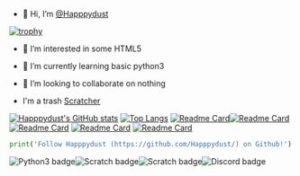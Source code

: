 - 👋 Hi, I’m <a href="https://github.com/Happpydust">@Happpydust</a>

[![trophy](https://github-profile-trophy.vercel.app/?username=Happpydust&theme=onedarktitle=Stars,Followers,Repositories,Commits,Issues)](https://github.com/ryo-ma/github-profile-trophy)
- 👀 I’m interested in some HTML5
- 🌱 I’m currently learning basic python3

- 💞️ I’m looking to collaborate on nothing

- I'm a trash [Scratcher](https://scratch.mit.edu/users/Jackjack052012/)

[![Happpydust's GitHub stats](https://github-readme-stats.vercel.app/api?username=Happpydust&theme=transparent)](https://github.com/anuraghazra/github-readme-stats)
[![Top Langs](https://github-readme-stats.vercel.app/api/top-langs/?username=Happpydust&theme=transparent)](https://github.com/anuraghazra/github-readme-stats)
[![Readme Card](https://github-readme-stats.vercel.app/api/pin/?username=Happpydust&repo=discord-developer-badge-bot&theme=transparent)](https://github.com/Happpydust/discord-developer-badge-bot)[![Readme Card](https://github-readme-stats.vercel.app/api/pin/?username=Story-Writers&repo=Stories&theme=transparent)](https://github.com/Story-Writers/Stories)[![Readme Card](https://github-readme-stats.vercel.app/api/pin/?username=Happpydust&repo=Licenses-in-python3&theme=transparent)](https://github.com/Happpydust/Licenses-in-python3)
[![Readme Card](https://github-readme-stats.vercel.app/api/pin/?username=Happpydust&repo=happpydusts-prime-project&theme=transparent)](https://happpydust.github.io/happpydusts-prime-project/)
[![Readme Card](https://github-readme-stats.vercel.app/api/pin/?username=Glitched-Clone&repo=Game-Show-ChatGPT-Jailbreak&theme=transparent)](https://gist.github.com/Happpydust/8c7a3fe3caa163783da28b3bbfbca4b4)
```python
print('Follow Happpydust (https://github.com/Happpydust/) on Github!')
```
<img src="https://img.shields.io/badge/Python-3776AB.svg?style=for-the-badge&logo=Python&logoColor=white" alt="Python3 badge">![Scratch badge](https://img.shields.io/badge/Scratch-4D97FF.svg?style=for-the-badge&logo=Scratch&logoColor=white)![Scratch badge](https://img.shields.io/badge/HTML5-E34F26.svg?style=for-the-badge&logo=HTML5&logoColor=white)![Discord badge](https://img.shields.io/badge/Discord-5865F2.svg?style=for-the-badge&logo=Discord&logoColor=white)
<!---
Happpydust/Happpydust is a ✨ special ✨ repository because its `README.md` (this file) appears on your GitHub profile.
You can click the Preview link to take a look at your changes.
https://home.aveek.io/GitHub-Profile-Badges/ is profile badge link
[![Readme Card](https://github-readme-stats.vercel.app/api/pin/?username=Happpydust&repo=)](https://github.com/anuraghazra/github-readme-stats)
--->
